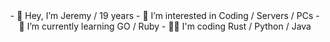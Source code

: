 <div align="center">
- 👋 Hey, I’m Jeremy / 19 years
- 👀 I’m interested in Coding / Servers / PCs
- 🌱 I’m currently learning GO / Ruby
- 👨‍💻 I'm coding Rust / Python / Java
</div>
